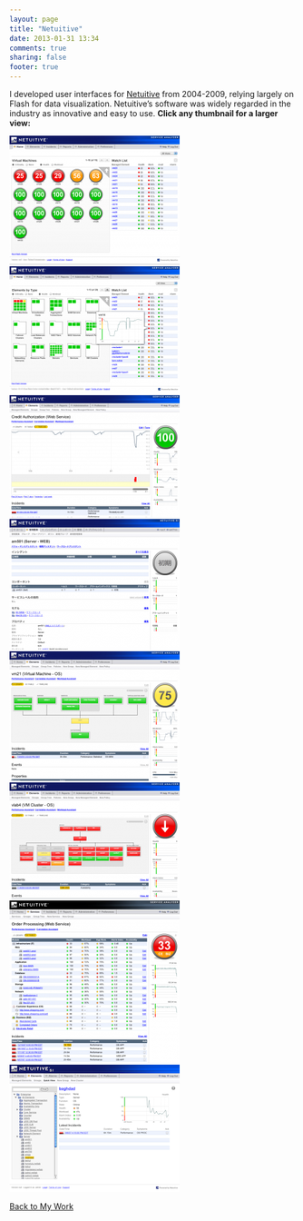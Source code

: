 ```yaml
---
layout: page
title: "Netuitive"
date: 2013-01-31 13:34
comments: true
sharing: false
footer: true
---
```


I developed user interfaces for [Netuitive][1] from 2004-2009, relying largely
on Flash for data visualization. Netuitive’s software was widely regarded in
the industry as innovative and easy to use. **Click any thumbnail for a larger
view:**

[![](/images/work/netuitive-dashboard-1-300x227.png)](/images/work/netuitive-dashboard-1.png)
[![](/images/work/netuitive-dashboard-2-300x224.png)](/images/work/netuitive-dashboard-2.png)
[![](/images/work/netuitive-incident-300x215.png)](/images/work/netuitive-incident.png)
[![](/images/work/netuitive-japanese-300x230.png)](/images/work/netuitive-japanese.png)
[![](/images/work/netuitive-service-graph-1-300x228.png)](/images/work/netuitive-service-graph-1.png)
[![](/images/work/netuitive-service-graph-2-300x205.png)](/images/work/netuitive-service-graph-2.png)
[![](/images/work/netuitive-service-table-300x286.png)](/images/work/netuitive-table.png)
[![](/images/work/netuitive-tree-300x224.png)](/images/work/netuitive-tree.png)

[Back to My Work](./index.html)

[1]: http://www.netuitive.com/